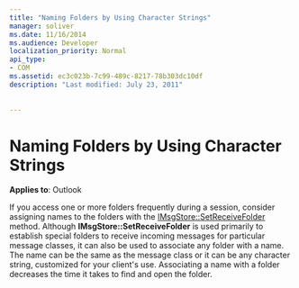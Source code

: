 ```yaml
---
title: "Naming Folders by Using Character Strings"
manager: soliver
ms.date: 11/16/2014
ms.audience: Developer
localization_priority: Normal
api_type:
- COM
ms.assetid: ec3c023b-7c99-489c-8217-78b303dc10df
description: "Last modified: July 23, 2011"
 
 
---
```


# Naming Folders by Using Character Strings

  
  
**Applies to**: Outlook 
  
If you access one or more folders frequently during a session, consider assigning names to the folders with the [IMsgStore::SetReceiveFolder](imsgstore-setreceivefolder.md) method. Although **IMsgStore::SetReceiveFolder** is used primarily to establish special folders to receive incoming messages for particular message classes, it can also be used to associate any folder with a name. The name can be the same as the message class or it can be any character string, customized for your client's use. Associating a name with a folder decreases the time it takes to find and open the folder. 
  

